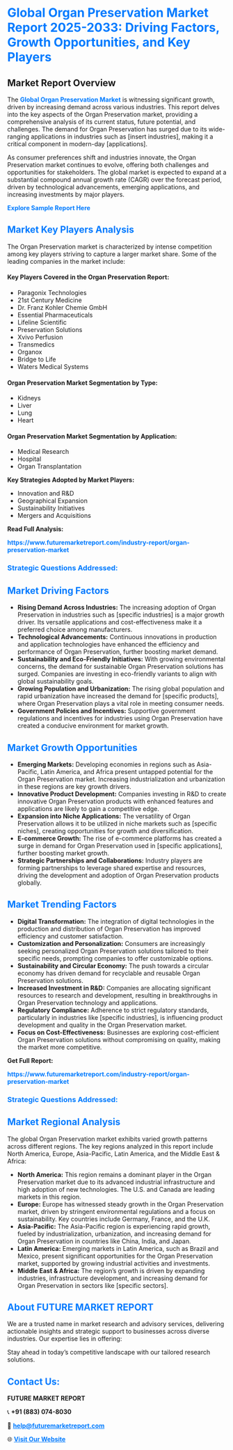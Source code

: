<h1 style="color: #007BFF;">Global Organ Preservation Market Report 2025-2033: Driving Factors, Growth Opportunities, and Key Players</h1>

<section id="overview">
<h2>Market Report Overview</h2>
<p>The <a href="https://www.futuremarketreport.com/industry-report/organ-preservation-market" style="color: #007BFF; text-decoration: none;"><strong>Global Organ Preservation Market</strong></a> is witnessing significant growth, driven by increasing demand across various industries. This report delves into the key aspects of the Organ Preservation market, providing a comprehensive analysis of its current status, future potential, and challenges. The demand for Organ Preservation has surged due to its wide-ranging applications in industries such as [insert industries], making it a critical component in modern-day [applications].</p>
<p>As consumer preferences shift and industries innovate, the Organ Preservation market continues to evolve, offering both challenges and opportunities for stakeholders. The global market is expected to expand at a substantial compound annual growth rate (CAGR) over the forecast period, driven by technological advancements, emerging applications, and increasing investments by major players.</p>
</section>

<section id="overview">
<p><a href="https://www.futuremarketreport.com/request-sample/reportId=63193" style="color: #007BFF; text-decoration: none;"><strong>Explore Sample Report Here</strong></a></p>
</section>

<section id="key-players">
<h2 style="color: #007BFF;">Market Key Players Analysis</h2>
<p>The Organ Preservation market is characterized by intense competition among key players striving to capture a larger market share. Some of the leading companies in the market include:</p>
<h4>Key Players Covered in the Organ Preservation Report:</h4>
<ul><li>Paragonix Technologies</li><li>21st Century Medicine</li><li>Dr. Franz Kohler Chemie GmbH</li><li>Essential Pharmaceuticals</li><li>Lifeline Scientific</li><li>Preservation Solutions</li><li>Xvivo Perfusion</li><li>Transmedics</li><li>Organox</li><li>Bridge to Life</li><li>Waters Medical Systems</li></ul>
<h4>Organ Preservation Market Segmentation by Type:</h4>
<ul><li>Kidneys</li><li>Liver</li><li>Lung</li><li>Heart</li></ul>

<h4>Organ Preservation Market Segmentation by Application:</h4>
<ul><li>Medical Research</li><li>Hospital</li><li>Organ Transplantation</li></ul>
<p><strong>Key Strategies Adopted by Market Players:</strong></p>
<ul>
<li>Innovation and R&D</li>
<li>Geographical Expansion</li>
<li>Sustainability Initiatives</li>
<li>Mergers and Acquisitions</li>
</ul>
</section>

<section>
<p><strong>Read Full Analysis: </strong></p><a href="https://www.futuremarketreport.com/industry-report/organ-preservation-market" style="color: #007BFF; text-decoration: none;"><strong>https://www.futuremarketreport.com/industry-report/organ-preservation-market</strong></a>
<h3 style="color: #007BFF;">Strategic Questions Addressed:</h3>
</section>

<section id="driving-factors">
<h2 style="color: #007BFF;">Market Driving Factors</h2>
<ul>
<li><strong>Rising Demand Across Industries:</strong> The increasing adoption of Organ Preservation in industries such as [specific industries] is a major growth driver. Its versatile applications and cost-effectiveness make it a preferred choice among manufacturers.</li>
<li><strong>Technological Advancements:</strong> Continuous innovations in production and application technologies have enhanced the efficiency and performance of Organ Preservation, further boosting market demand.</li>
<li><strong>Sustainability and Eco-Friendly Initiatives:</strong> With growing environmental concerns, the demand for sustainable Organ Preservation solutions has surged. Companies are investing in eco-friendly variants to align with global sustainability goals.</li>
<li><strong>Growing Population and Urbanization:</strong> The rising global population and rapid urbanization have increased the demand for [specific products], where Organ Preservation plays a vital role in meeting consumer needs.</li>
<li><strong>Government Policies and Incentives:</strong> Supportive government regulations and incentives for industries using Organ Preservation have created a conducive environment for market growth.</li>
</ul>
</section>

<section id="growth-opportunities">
<h2 style="color: #007BFF;">Market Growth Opportunities</h2>
<ul>
<li><strong>Emerging Markets:</strong> Developing economies in regions such as Asia-Pacific, Latin America, and Africa present untapped potential for the Organ Preservation market. Increasing industrialization and urbanization in these regions are key growth drivers.</li>
<li><strong>Innovative Product Development:</strong> Companies investing in R&D to create innovative Organ Preservation products with enhanced features and applications are likely to gain a competitive edge.</li>
<li><strong>Expansion into Niche Applications:</strong> The versatility of Organ Preservation allows it to be utilized in niche markets such as [specific niches], creating opportunities for growth and diversification.</li>
<li><strong>E-commerce Growth:</strong> The rise of e-commerce platforms has created a surge in demand for Organ Preservation used in [specific applications], further boosting market growth.</li>
<li><strong>Strategic Partnerships and Collaborations:</strong> Industry players are forming partnerships to leverage shared expertise and resources, driving the development and adoption of Organ Preservation products globally.</li>
</ul>
</section>

<section id="trending-factors">
<h2 style="color: #007BFF;">Market Trending Factors</h2>
<ul>
<li><strong>Digital Transformation:</strong> The integration of digital technologies in the production and distribution of Organ Preservation has improved efficiency and customer satisfaction.</li>
<li><strong>Customization and Personalization:</strong> Consumers are increasingly seeking personalized Organ Preservation solutions tailored to their specific needs, prompting companies to offer customizable options.</li>
<li><strong>Sustainability and Circular Economy:</strong> The push towards a circular economy has driven demand for recyclable and reusable Organ Preservation solutions.</li>
<li><strong>Increased Investment in R&D:</strong> Companies are allocating significant resources to research and development, resulting in breakthroughs in Organ Preservation technology and applications.</li>
<li><strong>Regulatory Compliance:</strong> Adherence to strict regulatory standards, particularly in industries like [specific industries], is influencing product development and quality in the Organ Preservation market.</li>
<li><strong>Focus on Cost-Effectiveness:</strong> Businesses are exploring cost-efficient Organ Preservation solutions without compromising on quality, making the market more competitive.</li>
</ul>
</section>

<section>
<p><strong>Get Full Report: </strong></p><a href="https://www.futuremarketreport.com/industry-report/organ-preservation-market" style="color: #007BFF; text-decoration: none;"><strong>https://www.futuremarketreport.com/industry-report/organ-preservation-market</strong></a>
<h3 style="color: #007BFF;">Strategic Questions Addressed:</h3>
</section>


<section id="regional-analysis">
<h2 style="color: #007BFF;">Market Regional Analysis</h2>
<p>The global Organ Preservation market exhibits varied growth patterns across different regions. The key regions analyzed in this report include North America, Europe, Asia-Pacific, Latin America, and the Middle East & Africa:</p>
<ul>
<li><strong>North America:</strong> This region remains a dominant player in the Organ Preservation market due to its advanced industrial infrastructure and high adoption of new technologies. The U.S. and Canada are leading markets in this region.</li>
<li><strong>Europe:</strong> Europe has witnessed steady growth in the Organ Preservation market, driven by stringent environmental regulations and a focus on sustainability. Key countries include Germany, France, and the U.K.</li>
<li><strong>Asia-Pacific:</strong> The Asia-Pacific region is experiencing rapid growth, fueled by industrialization, urbanization, and increasing demand for Organ Preservation in countries like China, India, and Japan.</li>
<li><strong>Latin America:</strong> Emerging markets in Latin America, such as Brazil and Mexico, present significant opportunities for the Organ Preservation market, supported by growing industrial activities and investments.</li>
<li><strong>Middle East & Africa:</strong> The region’s growth is driven by expanding industries, infrastructure development, and increasing demand for Organ Preservation in sectors like [specific sectors].</li>
</ul>
</section>

<footer>
<h2 style="color: #007BFF;">About FUTURE MARKET REPORT</h2>
<p>We are a trusted name in market research and advisory services, delivering actionable insights and strategic support to businesses across diverse industries. Our expertise lies in offering:</p>

<p>Stay ahead in today’s competitive landscape with our tailored research solutions.</p>

<h2 style="color: #007BFF;">Contact Us:</h2>
<p><strong>FUTURE MARKET REPORT</strong></p>
<p>📞 <strong>+91 (883) 074-8030</strong></p>
<p>📧 <strong><a href="mailto:help@futuremarketreport.com" style="color: #007BFF;">help@futuremarketreport.com</a></strong></p>
<p>🌐 <strong><a href="https://www.futuremarketreport.com/" style="color: #007BFF;">Visit Our Website</a></strong></p>
</footer>